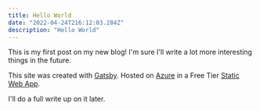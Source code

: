 ```yaml
---
title: Hello World
date: "2022-04-24T216:12:03.284Z"
description: "Hello World"
---
```


This is my first post on my new blog! I'm sure I'll write a lot more interesting things in the future.

This site was created with [Gatsby](https://www.gatsbyjs.com/). Hosted on [Azure](https://portal.azure.com/) in a Free Tier [Static Web App](https://docs.microsoft.com/en-us/azure/static-web-apps/overview).

I'll do a full write up on it later.
